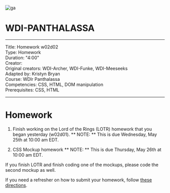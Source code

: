 ![ga](http://mobbook.generalassemb.ly/ga_cog.png)

# WDI-PANTHALASSA

---
Title: Homework w02d02 <br>
Type: Homework<br>
Duration: "4:00"<br>
Creator:<br>
    Original creators: WDI-Archer, WDI-Funke, WDI-Meeseeks<br>
    Adapted by: Kristyn Bryan<br>
    Course: WDIr Panthalassa<br>
Competencies: CSS, HTML, DOM manipulation<br>
Prerequisites: CSS, HTML <br>

---

# Homework

1) Finish working on the Lord of the Rings (LOTR) homework that you began yesterday (w02d01).
** NOTE: ** This is due Wednesday, May 25th at 10:00 am EDT.

2) CSS Mockup homework
** NOTE: ** This is due Thursday, May 26th at 10:00 am EDT.

If you finish LOTR and finish coding one of the mockups, please code the second mockup as well.

If you need a refresher on how to submit your homework, follow [these directions](https://github.com/ga-students/wdi-remote/wiki/Homework-Submission). 

